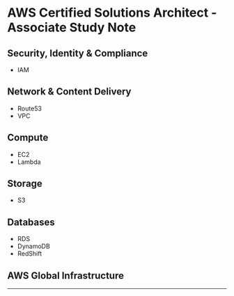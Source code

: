 # AWS Certified Solutions Architect - Associate Study Note
## Security, Identity & Compliance
* IAM
## Network & Content Delivery
* Route53
* VPC
## Compute
* EC2
* Lambda
## Storage
* S3
## Databases
* RDS
* DynamoDB
* RedShift
## AWS Global Infrastructure

---

